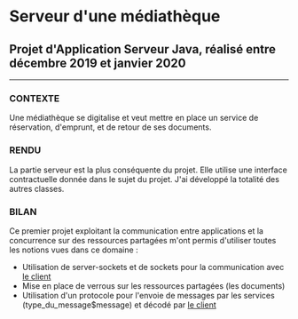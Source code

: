 # Serveur d'une médiathèque
## Projet d'Application Serveur Java, réalisé entre décembre 2019 et janvier 2020
---
### CONTEXTE
Une médiathèque se digitalise et veut mettre en place un service de réservation, d'emprunt, et de retour de ses documents.

### RENDU
La partie serveur est la plus conséquente du projet. Elle utilise une interface contractuelle donnée dans le sujet du projet. J'ai développé la totalité des autres classes.

### BILAN
Ce premier projet exploitant la communication entre applications et la concurrence sur des ressources partagées m'ont permis d'utiliser toutes les notions vues dans ce domaine :
- Utilisation de server-sockets et de sockets pour la communication avec [le client](https://github.com/SWIL0Z/client-mediatheque)
- Mise en place de verrous sur les ressources partagées (les documents)
- Utilisation d'un protocole pour l'envoie de messages par les services (type_du_message$message) et décodé par [le client](https://github.com/SWIL0Z/client-mediatheque)
